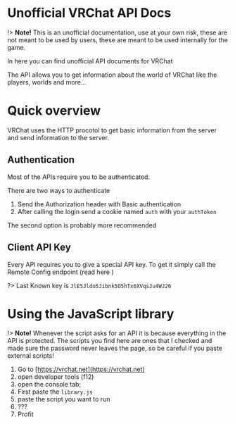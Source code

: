 # Unofficial VRChat API Docs

!> **Note!** This is an unofficial documentation, use at your own risk, these are not meant to be used by users, these are meant to be used internally for the game.

In here you can find unofficial API documents for VRChat

The API allows you to get information about the world of VRChat like the players, worlds and more...

# Quick overview

VRChat uses the HTTP procotol to get basic information from the server and send information to the server.

## Authentication

Most of the APIs require you to be authenticated.

There are two ways to authenticate

1) Send the  Authorization header with Basic authentication
2) After calling the login send a cookie named `auth` with your `authToken`

The second option is probably more recommended

## Client API Key

Every API requires you to give a special API key. To get it simply call the Remote Config endpoint (read here <INSERT LINK>)

?> Last Known key is `JlE5Jldo5Jibnk5O5hTx6XVqsJu4WJ26`

# Using the JavaScript library

!> **Note!** Whenever the script asks for an API it is because everything in the API is protected. The scripts you find here are ones that I checked and made sure the password never leaves the page, so be careful if you paste external scripts!

1) Go to [https://vrchat.net](https://vrchat.net) 
2) open developer tools (f12) 
3) open the console tab;
4) First paste the `library.js`
5) paste the script you want to run
6) ???
7) Profit

